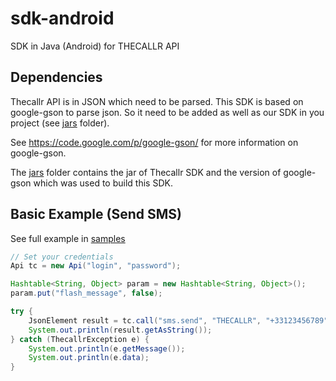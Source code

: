 sdk-android
===========

SDK in Java (Android) for THECALLR API

## Dependencies
Thecallr API is in JSON which need to be parsed.
This SDK is based on google-gson to parse json.
So it need to be added as well as our SDK in you project (see [jars](jars/) folder).

See https://code.google.com/p/google-gson/ for more information on google-gson.

The [jars](jars/) folder contains the jar of Thecallr SDK and the version
of google-gson which was used to build this SDK.

## Basic Example (Send SMS)
See full example in [samples](samples/)

```java
// Set your credentials
Api tc = new Api("login", "password");

Hashtable<String, Object> param = new Hashtable<String, Object>();
param.put("flash_message", false);

try {
	JsonElement result = tc.call("sms.send", "THECALLR", "+33123456789", "Hello, world", param);
	System.out.println(result.getAsString());
} catch (ThecallrException e) {
	System.out.println(e.getMessage());
	System.out.println(e.data);
}
```
